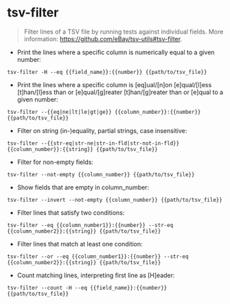 # tsv-filter

> Filter lines of a TSV file by running tests against individual fields.
> More information: <https://github.com/eBay/tsv-utils#tsv-filter>.

- Print the lines where a specific column is numerically equal to a given number:

`tsv-filter -H --eq {{field_name}}:{{number}} {{path/to/tsv_file}}`

- Print the lines where a specific column is [eq]ual/[n]on [e]qual/[l]ess [t]han/[l]ess than or [e]qual/[g]reater [t]han/[g]reater than or [e]qual to a given number:

`tsv-filter --{{eq|ne|lt|le|gt|ge}} {{column_number}}:{{number}} {{path/to/tsv_file}}`

- Filter on string (in-)equality, partial strings, case insensitive:

`tsv-filter --{{str-eq|str-ne|str-in-fld|str-not-in-fld}} {{column_number}}:{{string}} {{path/to/tsv_file}}`

- Filter for non-empty fields:

`tsv-filter --not-empty {{column_number}} {{path/to/tsv_file}}`

- Show fields that are empty in column_number:

`tsv-filter --invert --not-empty {{column_number}} {{path/to/tsv_file}}`

- Filter lines that satisfy two conditions:

`tsv-filter --eq {{column_number1}}:{{number}} --str-eq {{column_number2}}:{{string}} {{path/to/tsv_file}}`

- Filter lines that match at least one condition:

`tsv-filter --or --eq {{column_number1}}:{{number}} --str-eq {{column_number2}}:{{string}} {{path/to/tsv_file}}`

- Count matching lines, interpreting first line as [H]eader:

`tsv-filter --count -H --eq {{field_name}}:{{number}} {{path/to/tsv_file}}`
